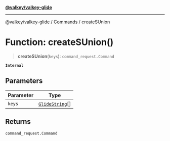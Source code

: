 [**@valkey/valkey-glide**](../../README.md)

***

[@valkey/valkey-glide](../../modules.md) / [Commands](../README.md) / createSUnion

# Function: createSUnion()

> **createSUnion**(`keys`): `command_request.Command`

**`Internal`**

## Parameters

| Parameter | Type |
| ------ | ------ |
| `keys` | [`GlideString`](../../BaseClient/type-aliases/GlideString.md)[] |

## Returns

`command_request.Command`
